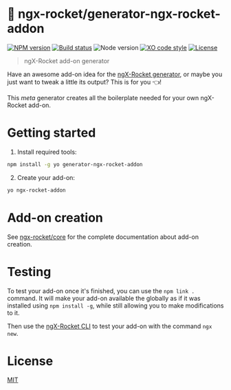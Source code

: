 # :rocket: ngx-rocket/generator-ngx-rocket-addon

[![NPM version](https://img.shields.io/npm/v/generator-ngx-rocket-addon.svg)](https://www.npmjs.com/package/generator-ngx-rocket-addon)
[![Build status](https://img.shields.io/travis/ngx-rocket/generator-ngx-rocket-addon/master.svg)](https://travis-ci.org/ngx-rocket/generator-ngx-rocket-addon)
![Node version](https://img.shields.io/badge/node-%3E%3D6.0.0-brightgreen.svg)
[![XO code style](https://img.shields.io/badge/code_style-XO-5ed9c7.svg)](https://github.com/sindresorhus/xo)
[![License](https://img.shields.io/badge/license-MIT-blue.svg)](LICENSE)

> ngX-Rocket add-on generator

Have an awesome add-on idea for the [ngX-Rocket generator](https://github.com/ngx-rocket/generator-ngx-rocket), or
maybe you just want to tweak a little its output? This is for you :point_left:!

This *meta* generator creates all the boilerplate needed for your own ngX-Rocket add-on.

# Getting started

1. Install required tools:
 ```bash
 npm install -g yo generator-ngx-rocket-addon
 ```

2. Create your add-on:
 ```bash
 yo ngx-rocket-addon
 ```

# Add-on creation

See [ngx-rocket/core](https://github.com/ngx-rocket/core) for the complete documentation about add-on creation.

# Testing

To test your add-on once it's finished, you can use the `npm link .` command. It will make your add-on available the
globally as if it was installed using `npm install -g`, while still allowing you to make modifications to it.

Then use the [ngX-Rocket CLI](https://github.com/ngx-rocket/cli) to test your add-on with the command `ngx new`.

# License

[MIT](LICENSE)
